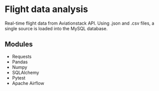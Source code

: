 # Flight data analysis

Real-time flight data from Aviationstack API. Using .json and .csv files, a single source is loaded into the MySQL database.

## Modules

- Requests
- Pandas
- Numpy
- SQLAlchemy
- Pytest
- Apache Airflow
